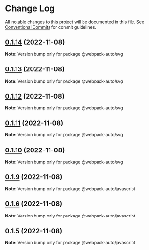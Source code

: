 # Change Log

All notable changes to this project will be documented in this file.
See [Conventional Commits](https://conventionalcommits.org) for commit guidelines.

## [0.1.14](https://github.com/ShadyMind/webpack-auto/compare/v0.1.13...v0.1.14) (2022-11-08)

**Note:** Version bump only for package @webpack-auto/svg





## [0.1.13](https://github.com/ShadyMind/webpack-auto/compare/v0.1.12...v0.1.13) (2022-11-08)

**Note:** Version bump only for package @webpack-auto/svg





## [0.1.12](https://github.com/ShadyMind/webpack-auto/compare/v0.1.11...v0.1.12) (2022-11-08)

**Note:** Version bump only for package @webpack-auto/svg





## [0.1.11](https://github.com/ShadyMind/webpack-auto/compare/v0.1.10...v0.1.11) (2022-11-08)

**Note:** Version bump only for package @webpack-auto/svg





## [0.1.10](https://github.com/ShadyMind/webpack-auto/compare/v0.1.9...v0.1.10) (2022-11-08)

**Note:** Version bump only for package @webpack-auto/svg





## [0.1.9](https://github.com/ShadyMind/webpack-auto/compare/v0.1.6...v0.1.9) (2022-11-08)

**Note:** Version bump only for package @webpack-auto/javascript





## [0.1.6](https://github.com/ShadyMind/webpack-auto/compare/v0.1.5...v0.1.6) (2022-11-08)

**Note:** Version bump only for package @webpack-auto/javascript





## 0.1.5 (2022-11-08)

**Note:** Version bump only for package @webpack-auto/javascript
